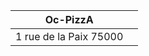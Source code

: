 

| Oc-PizzA               |      |
| ---------------------- | ---- |
| 1 rue de la Paix 75000 |      |

